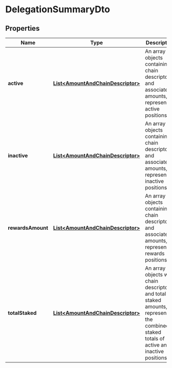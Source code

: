 

# DelegationSummaryDto


## Properties

| Name | Type | Description | Notes |
|------------ | ------------- | ------------- | -------------|
|**active** | [**List&lt;AmountAndChainDescriptor&gt;**](AmountAndChainDescriptor.md) | An array of objects containing chain descriptors and associated amounts, representing active positions. |  |
|**inactive** | [**List&lt;AmountAndChainDescriptor&gt;**](AmountAndChainDescriptor.md) | An array of objects containing chain descriptors and associated amounts, representing inactive positions. |  |
|**rewardsAmount** | [**List&lt;AmountAndChainDescriptor&gt;**](AmountAndChainDescriptor.md) | An array of objects containing chain descriptors and associated amounts, representing rewards positions. |  |
|**totalStaked** | [**List&lt;AmountAndChainDescriptor&gt;**](AmountAndChainDescriptor.md) | An array of objects with chain descriptors and total staked amounts, representing the combined staked totals of active and inactive positions. |  |



